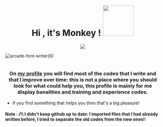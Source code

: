 <h1 align="center"><h>Hi , it's Monkey !  <img src="https://user-images.githubusercontent.com/95378035/213541538-bc35d2e5-61e6-43e6-bb46-cb9ffa17dc5e.gif" width="100"></h></h1>
<p align="center">
    <img src="https://user-images.githubusercontent.com/95378035/213531213-03545f90-7a93-4de9-9311-8e5f296ec5f2.gif">
</p>

![arcade-font-writer(6)](https://user-images.githubusercontent.com/95378035/213544381-03ea22ea-6361-4b96-8f4f-8dabd7cda615.png)

<h1 align="center"><h></h></h1>
<p align="center">


<h3><center>On <a href="github.com/0dayMonkey">my profile</a> you will find most of the codes that I write and that I improve over time: this is not a place where you should look for what could help you, this profile is mainly for me display banalities and training and experience codes.</center></h3>

- If you find something that helps you then that's a big pleasure!

<h4>Note : /!\ I didn't keep github up to date: I imported files that I had already written before, I tried to separate the old codes from the new ones!: </h4>




















